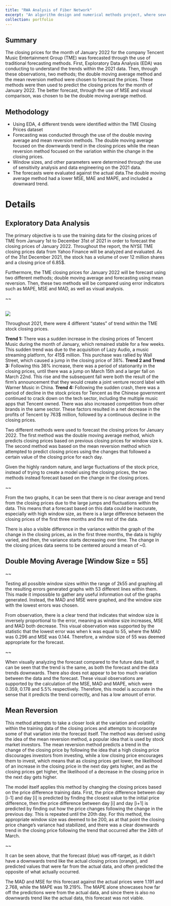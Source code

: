 ```yaml
---
title: "RWA Analysis of Fiber Network"
excerpt: "An algorithm design and numerical methods project, where several algorithms were developed and tested on various fiber networks to optimize fiber traffic. <br/>"
collection: portfolio
---
```

## Summary
The closing prices for the month of January 2022 for the company Tencent Music Entertainment Group (TME) was forecasted through the use of traditional forecasting methods. First, Exploratory Data Analysis (EDA) was conducting to understand the trends within the 2021 data. Then, through these observations, two methods; the double moving average method and the mean reversion method were chosen to forecast the prices. These methods were then used to predict the closing prices for the month of January 2022. The better forecast, through the use of MSE and visual comparison, was chosen to be the double moving average method.

## Methodology
- Using EDA, 4 different trends were identified within the TME Closing Prices dataset
- Forecasting was conducted through the use of the double moving average and mean reversion methods. The double moving average focused on the downwards trend in the closing prices while the mean reversion method focused on the variation within the change in the closing prices.
- Window sizes, and other parameters were determined through the use of sensitivity analysis and data engineering on the 2021 data.
- The forecasts were evaluated against the actual data.The double moving average method had a lower MSE, MAE and MAPE, and included a downward trend.

# Details

## Exploratory Data Analysis

The primary objective is to use the training data for the closing prices of TME from January 1st to December 31st of 2021 in order to forecast the closing prices of January 2022. Throughout the report, the NYSE TME closing prices data from Yahoo Finance will be analyzed and evaluated. As of the 31st December 2021, the stock has a volume of over 12 million shares and a closing price of 6.85$. 

Furthermore, the TME closing prices for January 2022 will be forecast using two different methods; double moving average and forecasting using mean reversion. Then, these two methods will be compared using error indicators such as MAPE, MSE and MAD, as well as visual analysis.

~~

<br/><img src="/images/Portfolio3/Diagram1Portfolio4.png">

Throughout 2021, there were 4 different “states” of trend within the TME stock closing prices.

**Trend 1:** There was a sudden increase in the closing prices of Tencent Music during the month of January, which remained stable for a few weeks. This sudden trend was due to the acquisition of Lazy Audio, a music streaming platform, for 415$ million. This purchase was rallied by Wall Street, which caused a jump in the closing price of 38%.
**Trend 2 and Trend 3:** Following this 38% increase, there was a period of stationarity in the closing prices, until there was a jump on March 15th and a larger fall on March 22nd. This rise and the subsequent fall were both the result of the firm’s announcement that they would create a joint venture record label with Warner Music in China.
**Trend 4:** Following the sudden crash, there was a period of decline in the stock prices for Tencent as the Chinese government continued to crack down on the tech sector, including the multiple music apps that Tencent owned. There was also increased competition from other brands in the same sector. These factors resulted in a net decrease in the profits of Tencent by 763$ million, followed by a continuous decline in the closing prices.

Two different methods were used to forecast the closing prices for January 2022. The first method was the double moving average method, which predicts closing prices based on previous closing prices for window size k. The second method was based on the mean reversion method which attempted to predict closing prices using the changes that followed a certain value of the closing price for each day.

Given the highly random nature, and large fluctuations of the stock price, instead of trying to create a model using the closing prices, the two methods instead forecast based on the change in the closing prices. 

~~

From the two graphs, it can be seen that there is no clear average and trend from the closing prices due to the large jumps and fluctuations within the data. This means that a forecast based on this data could be inaccurate, especially with high window size, as there is a large difference between the closing prices of the first three months and the rest of the data.

There is also a visible difference in the variance within the graph of the change in the closing prices, as in the first three months, the data is highly varied, and then, the variance starts decreasing over time. The change in the closing prices data seems to be centered around a mean of ~0.

## Double Moving Average [Window Size = 55]

~~

Testing all possible window sizes within the range of  2k55 and graphing all the resulting errors generated graphs with 53 different lines within them. This made it impossible to gather any useful information out of the graphs generated. Instead, the MAD and MSE were graphed, and the window size with the lowest errors was chosen.

From observation, there is a clear trend that indicates that window size is inversely proportional to the error, meaning as window size increases, MSE and MAD both decrease. This visual observation was supported by the statistic that the lowest error was when k was equal to 55, where the MAD was 0.296 and MSE was 0.144. Therefore, a window size of 55 was deemed appropriate for the forecast.

~~

When visually analyzing the forecast compared to the future data itself, it can be seen that the trend is the same, as both the forecast and the data trends downwards. There also does not appear to be too much variation between the data and the forecast. These visual observations are supported by the calculation of the MSE, MAD and MAPE, which were 0.359, 0.178 and 5.5% respectively. Therefore, this model is accurate in the sense that it predicts the trend correctly, and has a low amount of error.

## Mean Reversion

This method attempts to take a closer look at the variation and volatility within the training data of the closing prices and attempts to incorporate some of that variation into the forecast itself. The method was derived using the idea of the mean reversion method, a popular idea that is used by stock market investors. The mean reversion method predicts a trend in the change of the closing price by following the idea that a high closing price discourages investors from investing, while a low closing price encourages them to invest, which means that as closing prices get lower, the likelihood of an increase in the closing price in the next day gets higher, and as the closing prices get higher, the likelihood of a decrease in the closing price in the next day gets higher. 

The model itself applies this method by changing the closing prices based on the price difference training data. First, the price difference between day [i-1] and day [i] is predicted by finding the closest value to the initial price difference, then the price difference between day [i] and day [i+1] is predicted by finding out how the price changes following the change in the previous day. This is repeated until the 20th day. For this method, the appropriate window size was deemed to be 200, as at that point the closing price change’s variance had stabilized, and there was a clear downwards trend in the closing price following the trend that occurred after the 24th of March.

~~

It can be seen above, that the forecast (blue) was off-target, as it didn’t have a downwards trend like the actual closing prices (orange), and predicted values that were far from the actual data, and often predicted the opposite of what actually occurred.

The MAD and MSE for this forecast against the actual prices were 1.191 and 2.768, while the MAPE was 19.219%. The MAPE alone showcases how far off the predictions were from the actual data, and since there is also no downwards trend like the actual data, this forecast was not viable.
